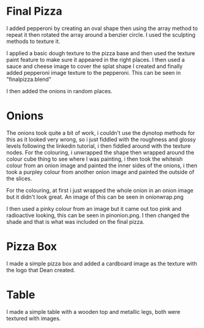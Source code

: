 # Final Pizza

I added pepperoni by creating an oval shape then using the array method to repeat it then rotated the array around a benzier circle. I used the sculpting methods to texture it.

I applied a basic dough texture to the pizza base and then used the texture paint feature to make sure it appeared in the right places. I then used a sauce and cheese image to cover the splat shape I created and finally added pepperoni image texture to the pepperoni. This can be seen in "finalpizza.blend"

I then added the onions in random places.


# Onions
The onions took quite a bit of work, i couldn't use the dynotop methods for this as it looked very wrong, so i just fiddled with the roughness and glossy levels following the linkedin tutorial, i then fiddled around with the texture nodes. For the colouring, i unwrapped the shape then wrapped around the colour cube thing to see where I was painting, i then took the whiteish colour from an onion image and painted the inner sides of the onions, i then took a purpley colour from another onion image and painted the outside of the slices.

For the colouring, at first i just wrapped the whole onion in an onion image but it didn't look great. An image of this can be seen in onionwrap.png

I then used a pinky colour from an image but it came out too pink and radioactive looking, this can be seen in pinonion.png. I then changed the shade and that is what was included on the final pizza.

# Pizza Box
I made a simple pizza box and added a cardboard image as the texture with the logo that Dean created.

# Table
I made a simple table with a wooden top and metallic legs, both were textured with images.



